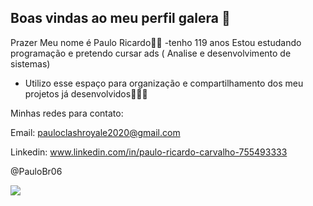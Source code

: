 ## Boas vindas ao meu perfil galera 👋

 Prazer Meu nome é Paulo Ricardo👋😎
 -tenho 119 anos
 Estou estudando programação e pretendo cursar ads ( Analise e desenvolvimento de sistemas)
 
- Utilizo esse espaço para organização e compartilhamento dos meu projetos já desenvolvidos👨‍💻🌐

Minhas redes para contato:

Email: pauloclashroyale2020@gmail.com

Linkedin: www.linkedin.com/in/paulo-ricardo-carvalho-755493333

@PauloBr06

![](https://media4.giphy.com/media/XARctHXJvoIQP0rH3y/200.webp?cid=790b7611uxg5qn2q19yiap8uteskpqfxupahxnv6w45zwiwb&ep=v1_gifs_search&rid=200.webp&ct=g)
